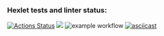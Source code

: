 ### Hexlet tests and linter status:
[![Actions Status](https://github.com/NikaNikky/frontend-project-lvl1/workflows/hexlet-check/badge.svg)](https://github.com/NikaNikky/frontend-project-lvl1/actions)
<a href="https://codeclimate.com/github/codeclimate/codeclimate/maintainability"><img src="https://api.codeclimate.com/v1/badges/a99a88d28ad37a79dbf6/maintainability" /></a>
![example workflow](https://github.com/nikanikky/frontend-project-lvl1/actions/workflows/nodejs.yml/badge.svg)
[![asciicast](https://asciinema.org/a/Tv3GjDuN8BVakMpjmrSlm3X6T.svg)](https://asciinema.org/a/Tv3GjDuN8BVakMpjmrSlm3X6T)